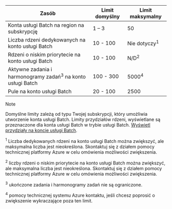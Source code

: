 | **Zasób** | **Limit domyślny** | **Limit maksymalny** |
| --- | --- | --- |
| Konta usługi Batch na region na subskrypcję | 1 – 3 |50 |
| Liczba rdzeni dedykowanych na konto usługi Batch | 10 - 100 | Nie dotyczy<sup>1</sup> |
| Rdzeni o niskim priorytecie na konto usługi Batch | 10 - 100 | N/D<sup>2</sup> |
| Aktywne zadania i harmonogramy zadań<sup>3</sup> na konto usługi Batch | 100 - 300 | 5000<sup>4</sup> |
| Pule na konto usługi Batch | 20 - 100 | 2500 |

> [!NOTE]
> Domyślne limity zależą od typu Twojej subskrypcji, który umożliwia utworzenie konta usługi Batch. Limity przydziałów rdzeni, wyświetlane są przeznaczone dla konta usługi Batch w trybie usługi Batch. [Wyświetl przydziały na koncie usługi Batch](../articles/batch/batch-quota-limit.md#view-batch-quotas). 

<sup>1</sup> Liczba dedykowanych rdzeni na konto usługi Batch można zwiększyć, ale maksymalna liczba jest nieokreślona. Skontaktuj się z działem pomocy technicznej platformy Azure w celu omówienia możliwości zwiększenia.

<sup>2</sup> liczby rdzeni o niskim priorytecie na konto usługi Batch można zwiększyć, ale maksymalna liczba jest nieokreślona. Skontaktuj się z działem pomocy technicznej platformy Azure w celu omówienia możliwości zwiększenia.

<sup>3</sup> ukończone zadania i harmonogramy zadań nie są ograniczone.

<sup>4</sup> pomocy technicznej systemu Azure kontaktu, jeśli chcesz poprosić o zwiększenie wykraczające poza ten limit.
